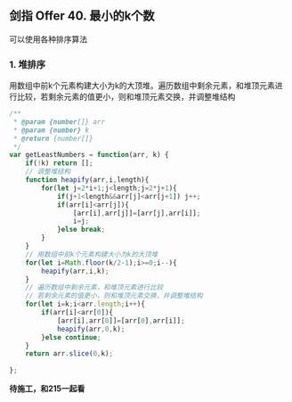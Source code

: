 ## 剑指 Offer 40. 最小的k个数

可以使用各种排序算法

### 1. 堆排序

用数组中前k个元素构建大小为k的大顶堆。遍历数组中剩余元素，和堆顶元素进行比较，若剩余元素的值更小，则和堆顶元素交换，并调整堆结构

```javascript
/**
 * @param {number[]} arr
 * @param {number} k
 * @return {number[]}
 */
var getLeastNumbers = function(arr, k) {
    if(!k) return [];
    // 调整堆结构
    function heapify(arr,i,length){
        for(let j=2*i+1;j<length;j=2*j+1){
            if(j+1<length&&arr[j]<arr[j+1]) j++;
            if(arr[i]<arr[j]){
                [arr[i],arr[j]]=[arr[j],arr[i]];
                i=j;
            }else break;
        }
    }
    // 用数组中前k个元素构建大小为k的大顶堆
    for(let i=Math.floor(k/2-1);i>=0;i--){
        heapify(arr,i,k);
    }
    // 遍历数组中剩余元素，和堆顶元素进行比较
    // 若剩余元素的值更小，则和堆顶元素交换，并调整堆结构
    for(let i=k;i<arr.length;i++){
        if(arr[i]<arr[0]){
            [arr[i],arr[0]]=[arr[0],arr[i]];
            heapify(arr,0,k);
        }else continue;
    }
    return arr.slice(0,k);
    
};
```

**待施工，和215一起看**

